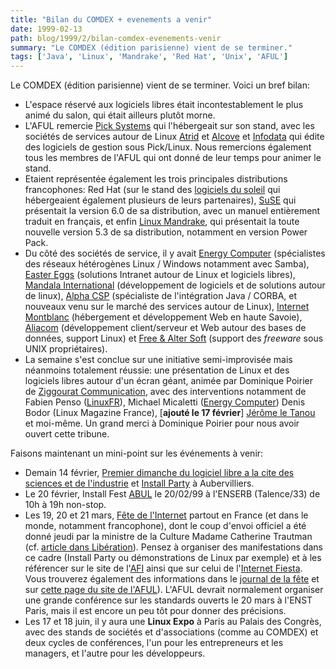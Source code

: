 ```yaml
---
title: "Bilan du COMDEX + evenements a venir"
date: 1999-02-13
path: blog/1999/2/bilan-comdex-evenements-venir
summary: "Le COMDEX (édition parisienne) vient de se terminer."
tags: ['Java', 'Linux', 'Mandrake', 'Red Hat', 'Unix', 'AFUL']
---
```


<P>
Le COMDEX (édition parisienne) vient de se terminer. Voici un bref bilan:
</P>

<UL>

<LI>L'espace réservé aux logiciels libres était incontestablement le plus
animé du salon, qui était ailleurs plutôt morne.
<LI>L'AFUL remercie <A HREF="http://www.pick-systems.fr/">Pick
Systems</A> qui l'hébergeait sur son stand, avec les sociétés de
services autour de Linux <A HREF="http://www.atrid.fr/">Atrid</A>
et <A HREF="http://www.alcove.fr/">Alcove</A> et <A HREF="http://www.infodata.lu/">Infodata</A> qui édite des logiciels de
gestion sous Pick/Linux. Nous remercions également tous les membres de
l'AFUL qui ont donné de leur temps pour animer le stand.
<LI>Etaient représentée également les trois principales
distributions francophones: Red Hat (sur le stand des <A HREF="http://www.linux-kheops.com/">logiciels du soleil</A>
qui hébergeaient également plusieurs de leurs partenaires), <A HREF="http://www.suse.com/">SuSE</A> qui présentait la version 6.0 de
sa distribution, avec un manuel entièrement traduit en français, et
enfin <A HREF="http://www.linux-mandrake.com/">Linux Mandrake</A>, qui
présentait la toute nouvelle version 5.3 de sa distribution, notamment
en version Power Pack.
<LI>Du côté des sociétés de service, il y avait <A HREF="http://www.energy-computer.com/">Energy Computer</A>
(spécialistes des réseaux hétérogènes Linux / Windows notamment
avec Samba), <A HREF="http://www.easter-eggs.com/">Easter Eggs</A>
(solutions Intranet autour de Linux et logiciels libres),
<A HREF="http://www.mandalux.com/">Mandala International</A>
(développement de logiciels et de solutions autour de linux),
<A HREF="http://www.alphacsp.com/">Alpha CSP</A> (spécialiste de
l'intégration Java / CORBA, et nouveaux venu sur le marché des services
autour de Linux), <A HREF="http://www.internet-montblanc.fr/">Internet
Montblanc</A> (hébergement et développement Web en haute Savoie),
<A HREF="http://www.aliacom.fr/">Aliacom</A> (développement
client/serveur et Web autour des bases de données, support Linux) et <A HREF="http://www.freealter.com/">Free &amp; Alter Soft</A> (support des
<EM>freeware</EM> sous UNIX propriétaires).
<LI>
La semaine s'est conclue sur une initiative semi-improvisée
mais néanmoins totalement réussie: une présentation de Linux
et des logiciels libres autour d'un écran géant, animée par
Dominique Poirier de <A HREF="http://www.ziggourat.com/">Ziggourat
Communication</A>, avec des interventions notamment de Fabien Penso
(<A HREF="http://www.linuxfr.org/">LinuxFR</A>), Michael Micaletti (<A HREF="http://www.energy-computer.com/">Energy Computer</A>) Denis Bodor
(Linux Magazine France), [<B>ajouté le 17 février</B>]
<A HREF="http://letanou.linuxfr.org/samba.html">Jérôme
le Tanou</A> et moi-même.  Un grand merci à Dominique Poirier
pour nous avoir ouvert cette tribune.

</UL>

<P>
Faisons maintenant un mini-point sur les événements à venir:
</P>

<UL>

<LI>Demain 14 février, <A HREF="http://www.linux-center.org/news/#375">Premier dimanche
du logiciel libre a la cite des sciences et de l'industrie</A> et <A HREF="http://www.eleves.ens.fr:8080/home/landau/Parinux/IP_14-02-1999.html">Install Party</A> à Aubervilliers.
<LI>Le 20 février, Install Fest <A HREF="http://www.abul.org/">ABUL</A> le 20/02/99 à
l'ENSERB (Talence/33) de 10h à 19h non-stop.
<LI>Les 19, 20 et 21 mars,
<A HREF="http://www.fete-internet.asso.fr/">Fête de
l'Internet</A> partout en France (et dans le monde, notamment
francophone), dont le coup d'envoi officiel a été donné jeudi
par la ministre de la Culture Madame Catherine Trautman (cf. <A HREF="http://www.liberation.com/multi/milia/9902011c.html">article dans
Libération</A>).  Pensez à organiser des manifestations dans ce cadre
(Install Party ou démonstrations de Linux par exemple) et à les référencer
sur le site de l'<A HREF="http://www.fete-internet.asso.fr/">AFI</A> ainsi
que sur celui de l'<A HREF="http://www.internet-fiesta.org/">Internet
Fiesta</A>.  Vous trouverez également des informations dans le <A HREF="http://www-leibniz.imag.fr/fete99/">journal de la fête</A> et
sur <A HREF="http://www.aful.org/fete-internet/">cette page du site de
l'AFUL</A>). L'AFUL devrait normalement organiser une grande conférence
sur les standards ouverts le 20 mars à l'ENST Paris, mais il est encore
un peu tôt pour donner des précisions.
<LI>Les 17 et 18 juin, il y aura une <B>Linux Expo</B> à Paris au
Palais des Congrès, avec des stands de sociétés et d'associations (comme
au COMDEX) et deux cycles de conférences, l'un pour les entrepreneurs
et les managers, et l'autre pour les développeurs.
</UL>



